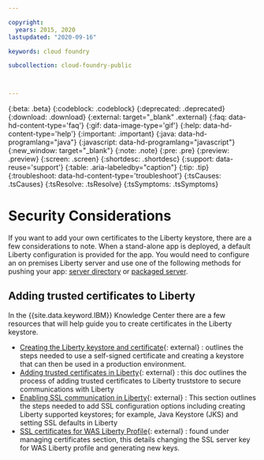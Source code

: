 ```yaml
---

copyright:
  years: 2015, 2020
lastupdated: "2020-09-16"

keywords: cloud foundry

subcollection: cloud-foundry-public



---
```



{:beta: .beta}
{:codeblock: .codeblock}
{:deprecated: .deprecated}
{:download: .download}
{:external: target="_blank" .external}
{:faq: data-hd-content-type='faq'}
{:gif: data-image-type='gif'}
{:help: data-hd-content-type='help'}
{:important: .important}
{:java: data-hd-programlang="java"}
{:javascript: data-hd-programlang="javascript"}
{:new_window: target="_blank"}
{:note: .note}
{:pre: .pre}
{:preview: .preview}
{:screen: .screen}
{:shortdesc: .shortdesc}
{:support: data-reuse='support'}
{:table: .aria-labeledby="caption"}
{:tip: .tip}
{:troubleshoot: data-hd-content-type='troubleshoot'}
{:tsCauses: .tsCauses}
{:tsResolve: .tsResolve}
{:tsSymptoms: .tsSymptoms}

# Security Considerations

If you want to add your own certificates to the Liberty keystore, there are a few considerations to note. When a stand-alone app is deployed, a default Liberty configuration is provided for the app. You would need to configure an on premises Liberty server and use one of the following methods for pushing your app: [server directory](/docs/cloud-foundry-public?topic=cloud-foundry-public-options_for_pushing#server_directory) or [packaged server](/docs/cloud-foundry-public?topic=cloud-foundry-public-options_for_pushing#packaged_server).

## Adding trusted certificates to Liberty
In the {{site.data.keyword.IBM}} Knowledge Center there are a few resources that will help guide you to create certificates in the Liberty keystore.

- [Creating the Liberty keystore and certificate](https://www.ibm.com/support/knowledgecenter/SSEQTP_liberty/com.ibm.websphere.wlp.doc/ae/twlp_sec_ssl.html){: external} : outlines the steps needed to use a self-signed certificate and creating a keystore that can then be used in a production environment.
- [Adding trusted certificates in Liberty](https://www.ibm.com/support/knowledgecenter/SSEQTP_liberty/com.ibm.websphere.wlp.doc/ae/twlp_add_trust_cert.html){: external} : this doc outlines the process of adding trusted certificates to Liberty truststore to secure communications with Liberty
- [Enabling SSL communication in Liberty](https://www.ibm.com/support/knowledgecenter/SSEQTP_liberty/com.ibm.websphere.wlp.doc/ae/twlp_sec_ssl.html){: external} : This section outlines the steps needed to add SSL configuration options including creating Liberty supported keystores; for example, Java Keystore (JKS) and setting SSL defaults in Liberty
- [SSL certificates for WAS Liberty Profile](https://www.ibm.com/support/knowledgecenter/en/SSZJPZ_11.7.0/com.ibm.swg.im.iis.found.admin.common.doc/topics/admin_mg_certs_waslib.html){: external} : found under managing certificates section, this details changing the SSL server key for WAS Liberty profile and generating new keys.


